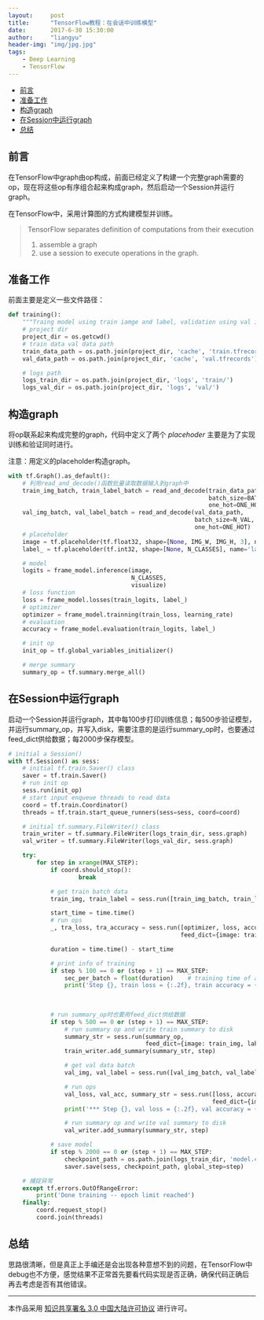 ```yaml
---
layout:     post
title:      "TensorFlow教程：在会话中训练模型"
date:       2017-6-30 15:30:00
author:     "liangyu"
header-img: "img/jpg.jpg"
tags:
    - Deep Learning
    - TensorFlow
---
```


<!-- @import "[TOC]" {cmd="toc" depthFrom=1 depthTo=6 orderedList=false} -->
<!-- code_chunk_output -->

* [前言](#前言)
* [准备工作](#准备工作)
* [构造graph](#构造graph)
* [在Session中运行graph](#在session中运行graph)
* [总结](#总结)

<!-- /code_chunk_output -->

## 前言

在TensorFlow中graph由op构成，前面已经定义了构建一个完整graph需要的op，现在将这些op有序组合起来构成graph，然后启动一个Session并运行graph。

在TensorFlow中，采用计算图的方式构建模型并训练。

> TensorFlow separates definition of computations from their execution
>
> 1. assemble a graph
> 2. use a session to execute operations in the graph.

## 准备工作

前面主要是定义一些文件路径：

```python
def training():
    """Traing model using train iamge and label, validation using val image and label."""
    # project dir
    project_dir = os.getcwd()
    # train data val data path
    train_data_path = os.path.join(project_dir, 'cache', 'train.tfrecords')
    val_data_path = os.path.join(project_dir, 'cache', 'val.tfrecords')

    # logs path
    logs_train_dir = os.path.join(project_dir, 'logs', 'train/')
    logs_val_dir = os.path.join(project_dir, 'logs', 'val/')
```

## 构造graph

将op联系起来构成完整的graph，代码中定义了两个 *placehoder* 主要是为了实现训练和验证同时进行。

注意：用定义的placeholder构造graph。

```python
with tf.Graph().as_default():
    # 利用read_and_decode()函数批量读取数据输入到graph中
    train_img_batch, train_label_batch = read_and_decode(train_data_path,
                                                         batch_size=BATCH_SIZE,
                                                         one_hot=ONE_HOT)
    val_img_batch, val_label_batch = read_and_decode(val_data_path,
                                                     batch_size=N_VAL,
                                                     one_hot=ONE_HOT)
    # placeholder
    image = tf.placeholder(tf.float32, shape=[None, IMG_W, IMG_H, 3], name='image')
    label_ = tf.placeholder(tf.int32, shape=[None, N_CLASSES], name='label')

    # model
    logits = frame_model.inference(image,                     
                                   N_CLASSES,
                                   visualize)
    # loss function
    loss = frame_model.losses(train_logits, label_)
    # optimizer
    optimizer = frame_model.trainning(train_loss, learning_rate)
    # evaluation
    accuracy = frame_model.evaluation(train_logits, label_)

    # init op
    init_op = tf.global_variables_initializer()

    # merge summary
    summary_op = tf.summary.merge_all()
```

## 在Session中运行graph

启动一个Session并运行graph，其中每100步打印训练信息；每500步验证模型，并运行summary_op，并写入disk，需要注意的是运行summary_op时，也要通过feed_dict供给数据；每2000步保存模型。

```python
# initial a Session()
with tf.Session() as sess:
    # initial tf.train.Saver() class
    saver = tf.train.Saver()
    # run init op
    sess.run(init_op)
    # start input enqueue threads to read data
    coord = tf.train.Coordinator()
    threads = tf.train.start_queue_runners(sess=sess, coord=coord)

    # initial tf.summary.FileWriter() class
    train_writer = tf.summary.FileWriter(logs_train_dir, sess.graph)
    val_writer = tf.summary.FileWriter(logs_val_dir, sess.graph)

    try:
        for step in xrange(MAX_STEP):
            if coord.should_stop():
                    break

            # get train batch data
            train_img, train_label = sess.run([train_img_batch, train_label_batch])

            start_time = time.time()
            # run ops
            _, tra_loss, tra_accuracy = sess.run([optimizer, loss, accuracy],
                                                 feed_dict={image: train_img, label_: train_label})

            duration = time.time() - start_time

            # print info of training
            if step % 100 == 0 or (step + 1) == MAX_STEP:
                sec_per_batch = float(duration)    # training time of a batch
                print('Step {}, train loss = {:.2f}, train accuracy = {:.2f}%, sec_per_batch = {:.2f}s'.format(step,
                                                                                                               tra_loss,
                                                                                                               tra_accuracy,
                                                                                                               sec_per_batch))
            # run summary_op时也要用feed_dict供给数据
            if step % 500 == 0 or (step + 1) == MAX_STEP:
                # run summary op and write train summary to disk
                summary_str = sess.run(summary_op,
                                       feed_dict={image: train_img, label_: train_label})
                train_writer.add_summary(summary_str, step)

                # get val data batch
                val_img, val_label = sess.run([val_img_batch, val_label_batch])

                # run ops
                val_loss, val_acc, summary_str = sess.run([loss, accuracy, summary_op],
                                                          feed_dict={image: val_img, label_:val_label})
                print('*** Step {}, val loss = {:.2f}, val accuracy = {:.2f}% ***'.format(step, val_loss, val_acc))

                # run summary op and write val summary to disk
                val_writer.add_summary(summary_str, step)

            # save model
            if step % 2000 == 0 or (step + 1) == MAX_STEP:
                checkpoint_path = os.path.join(logs_train_dir, 'model.ckpt')
                saver.save(sess, checkpoint_path, global_step=step)

    # 捕捉异常
    except tf.errors.OutOfRangeError:
        print('Done training -- epoch limit reached')
    finally:
        coord.request_stop()
        coord.join(threads)
```

## 总结

思路很清晰，但是真正上手编还是会出现各种意想不到的问题，在TensorFlow中debug也不方便，感觉结果不正常首先要看代码实现是否正确，确保代码正确后再去考虑是否有其他错误。

***

本作品采用 <a rel="license" href="http://creativecommons.org/licenses/by/3.0/cn/">知识共享署名 3.0 中国大陆许可协议</a> 进行许可。
